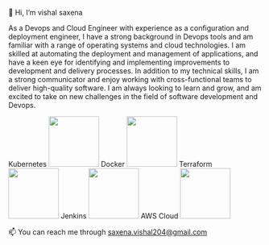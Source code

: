 👋 Hi, I’m vishal saxena

As a Devops and Cloud Engineer with experience as a configuration and deployment engineer, I have a strong background in Devops tools and am familiar with a range of operating systems and cloud technologies. I am skilled at automating the deployment and management of applications, and have a keen eye for identifying and implementing improvements to development and delivery processes. In addition to my technical skills, I am a strong communicator and enjoy working with cross-functional teams to deliver high-quality software. I am always looking to learn and grow, and am excited to take on new challenges in the field of software development and Devops.

Kubernetes  <img src="https://github.com/user-attachments/assets/95ba7eaf-3b6e-4e17-b5e8-aa4a498fe836" width="100">
Docker <img src="https://github.com/user-attachments/assets/4c1d7de9-c3a7-480c-b532-740465e3e030" width="100">
Terraform <img src="https://github.com/user-attachments/assets/a792d7ea-dfca-46f9-8e4f-c44d10af054c" width="100">
Jenkins   <img src="https://github.com/user-attachments/assets/898e1703-b282-49e4-ab3a-005bcbf92224" width="100">
AWS Cloud  <img src="https://github.com/user-attachments/assets/73821b70-b255-4898-9b54-b9ce1b28020d" width="100">


📫 You can reach me through saxena.vishal204@gmail.com

<!---
vishalsaxena29/vishalsaxena29 is a ✨ special ✨ repository because its `README.md` (this file) appears on your GitHub profile.
You can click the Preview link to take a look at your changes.
--->
